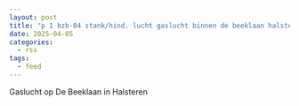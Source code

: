 ```yaml
---
layout: post
title: "p 1 bzb-04 stank/hind. lucht gaslucht binnen de beeklaan halsteren 201532"
date: 2025-04-05
categories: 
  - rss
tags: 
  - feed
---
```


Gaslucht op De Beeklaan in Halsteren
